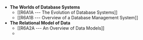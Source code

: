 - **The Worlds of Database Systems**
	- [[R6A1A --- The Evolution of Database Systems]]
	- [[R6A1B --- Overview of a Database Management System]]
- **The Relational Model of Data**
	- [[R6A2A --- An Overview of Data Models]]
	-